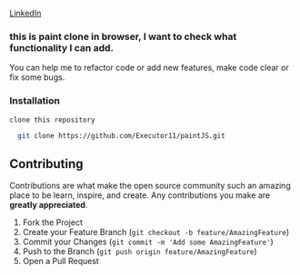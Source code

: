 [LinkedIn](https://www.linkedin.com/in/leonid-zakhariants/)

### this is paint clone in browser, I want to check what functionality I can add.

You can help me to refactor code or add new features, make code clear or fix some bugs.

### Installation

`clone this repository`

```sh
  git clone https://github.com/Executor11/paintJS.git
```

## Contributing

Contributions are what make the open source community such an amazing place to be learn, inspire, and create. Any contributions you make are **greatly appreciated**.

1. Fork the Project
2. Create your Feature Branch (`git checkout -b feature/AmazingFeature`)
3. Commit your Changes (`git commit -m 'Add some AmazingFeature'`)
4. Push to the Branch (`git push origin feature/AmazingFeature`)
5. Open a Pull Request
